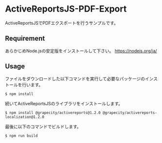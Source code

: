 # ActiveReportsJS-PDF-Export
ActiveReportsJSでPDFエクスポートを行うサンプルです。

## Requirement
あらかじめNode.jsの安定版をインストールして下さい。
https://nodejs.org/ja/

## Usage
ファイルをダウンロードした以下コマンドを実行して必要なパッケージのインストールを行います。
```
$ npm install
```
続いてActiveReportsJSのライブラリをインストールします。
```
$ npm install @grapecity/activereports@1.2.0 @grapecity/activereports-localization@1.2.0 
```
最後に以下のコマンドでビルドします。
```
$ npm run build
```
